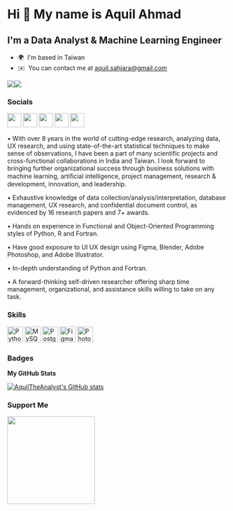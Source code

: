 Hi 👋 My name is Aquil Ahmad
============================

I'm a Data Analyst & Machine Learning Engineer
----------------------------------------------

* 🌍  I'm based in Taiwan
* ✉️  You can contact me at [aquil.sahjara@gmail.com](mailto:aquil.sahjara@gmail.com)

<a href="https://www.github.com/AquilTheAnalyst" target="_blank" rel="noreferrer"><img
src="https://img.shields.io/github/followers/AquilTheAnalyst?logo=github&style=for-the-badge&color=0891b2&labelColor=1c1917" /></a><a href="https://www.twitter.com/Aquil_Phy" target="_blank" rel="noreferrer"><img
src="https://img.shields.io/twitter/follow/Aquil_Phy?logo=twitter&style=for-the-badge&color=0891b2&labelColor=1c1917"
/></a>


### Socials

<p align="left"> <a href="https://www.facebook.com/aquil.ahmad.752" target="_blank" rel="noreferrer"><img src="https://raw.githubusercontent.com/danielcranney/readme-generator/main/public/icons/socials/facebook.svg" width="32" height="32" /></a> <a href="https://www.github.com/AquilTheAnalyst" target="_blank" rel="noreferrer"><img src="https://raw.githubusercontent.com/danielcranney/readme-generator/main/public/icons/socials/github.svg" width="32" height="32" /></a> <a href="http://www.instagram.com/aquil_physics" target="_blank" rel="noreferrer"><img src="https://raw.githubusercontent.com/danielcranney/readme-generator/main/public/icons/socials/instagram.svg" width="32" height="32" /></a> <a href="https://www.linkedin.com/in/aquilahmadkgp" target="_blank" rel="noreferrer"><img src="https://raw.githubusercontent.com/danielcranney/readme-generator/main/public/icons/socials/linkedin.svg" width="32" height="32" /></a> <a href="https://www.twitter.com/Aquil_Phy" target="_blank" rel="noreferrer"><img src="https://raw.githubusercontent.com/danielcranney/readme-generator/main/public/icons/socials/twitter.svg" width="32" height="32" /></a></p>

• With over 8 years in the world of cutting-edge research, analyzing data, UX research, and using state-of-the-art statistical techniques to make sense of observations, I have been a part of many scientific projects and cross-functional collaborations in India and Taiwan. I look forward to bringing further organizational success through business solutions with machine learning, artiﬁcial intelligence, project management, research & development, innovation, and leadership. 

• Exhaustive knowledge of data collection/analysis/interpretation, database management, UX research, and confidential document control, as evidenced by 16 research papers and 7+ awards.

• Hands on experience in Functional and Object-Oriented Programming styles of Python, R and Fortran.

• Have good exposure to UI UX design using Figma, Blender, Adobe Photoshop, and Adobe Illustrator. 

• In-depth understanding of Python and Fortran.

• A forward-thinking self-driven researcher offering sharp time management, organizational, and assistance skills willing to take on any task.


### Skills


<p align="left">
<a href="https://www.python.org/" target="_blank" rel="noreferrer"><img src="https://raw.githubusercontent.com/danielcranney/readme-generator/main/public/icons/skills/python-colored.svg" width="36" height="36" alt="Python" /></a>
<a href="https://www.mysql.com/" target="_blank" rel="noreferrer"><img src="https://raw.githubusercontent.com/danielcranney/readme-generator/main/public/icons/skills/mysql-colored.svg" width="36" height="36" alt="MySQL" /></a>
<a href="https://www.postgresql.org/" target="_blank" rel="noreferrer"><img src="https://raw.githubusercontent.com/danielcranney/readme-generator/main/public/icons/skills/postgresql-colored.svg" width="36" height="36" alt="PostgreSQL" /></a>
<a href="https://www.figma.com/" target="_blank" rel="noreferrer"><img src="https://raw.githubusercontent.com/danielcranney/readme-generator/main/public/icons/skills/figma-colored.svg" width="36" height="36" alt="Figma" /></a>
<a href="https://www.adobe.com/uk/products/photoshop.html" target="_blank" rel="noreferrer"><img src="https://raw.githubusercontent.com/danielcranney/readme-generator/main/public/icons/skills/photoshop-colored.svg" width="36" height="36" alt="Photoshop" /></a>
</p>




### Badges

<b>My GitHub Stats</b>

<a href="http://www.github.com/AquilTheAnalyst"><img src="https://github-readme-stats.vercel.app/api?username=AquilTheAnalyst&show_icons=true&hide=&count_private=true&title_color=0891b2&text_color=ffffff&icon_color=0891b2&bg_color=1c1917&hide_border=true&show_icons=true" alt="AquilTheAnalyst's GitHub stats" /></a>

### Support Me

<a href="https://www.buymeacoffee.com/AquilTheAnalyst"><img src="https://cdn.buymeacoffee.com/buttons/v2/default-yellow.png" width="200" /></a>
